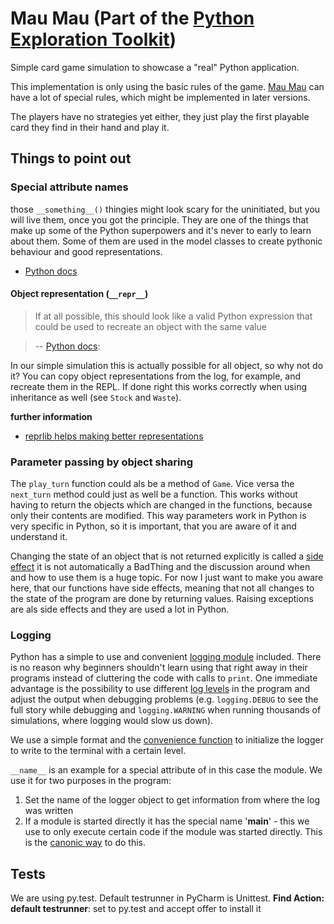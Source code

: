 # Mau Mau (Part of the [Python Exploration Toolkit](https://github.com/obestwalter/pet))

Simple card game simulation to showcase a "real" Python application.

This implementation is only using the basic rules of the game. [Mau Mau](https://goo.gl/r7D63W) can have a lot of special rules, which might be implemented in later versions.

The players have no strategies yet either, they just play the first playable card they find in their hand and play it.

## Things to point out

### Special attribute names

those `__something__()` thingies might look scary for the uninitiated, but you will live them, once you got the principle. They are one of the things that make up some of the Python superpowers and it's never to early to learn about them. Some of them are used in the model classes to create pythonic behaviour and good representations.

* [Python docs](https://docs.python.org/3/reference/datamodel.html?highlight=__repr__#special-method-names)

#### Object representation (`__repr__`)

> If at all possible, this should look like a valid Python expression that could be used to recreate an object with the same value

> -- [Python docs](https://docs.python.org/3/reference/datamodel.html?highlight=__repr__#object.__repr__): 

In our simple simulation this is actually possible for all object, so why not do it? You can copy object representations from the log, for example, and recreate them in the REPL. If done right this works correctly when using inheritance as well (see `Stock` and `Waste`).

**further information**

* [reprlib helps making better representations](https://docs.python.org/3.5/library/reprlib.html)

### Parameter passing by object sharing

The `play_turn` function could als be a method of `Game`. Vice versa the `next_turn` method could just as well be a function. This works without having to return the objects which are changed in the functions, because only their contents are modified. This way parameters work in Python is very specific in Python, so it is important, that you are aware of it and understand it. 

Changing the state of an object that is not returned explicitly is called a [side effect](https://goo.gl/3n4nXW) it is not automatically a BadThing and the discussion around when and how to use them is a huge topic. For now I just want to make you aware here, that our functions have side effects, meaning that not all changes to the state of the program are done by returning values. Raising exceptions are als side effects and they are used a lot in Python.

### Logging

Python has a simple to use and convenient [logging module](https://docs.python.org/3.5/library/logging.html) included. There is no reason why beginners shouldn't learn using that right away in their programs instead of cluttering the code with calls to `print`. One immediate advantage is the possibility to use different [log levels](https://docs.python.org/3.5/library/logging.html) in the program and adjust the output when debugging problems (e.g. `logging.DEBUG` to see the full story while debugging and `logging.WARNING` when running thousands of simulations, where logging would slow us down).

We use a simple format and the [convenience function](https://docs.python.org/3.5/library/logging.html#logging.basicConfig) to initialize the logger to write to the terminal with a certain level.

`__name__` is an example for a special attribute of in this case the module. We use it for two purposes in the program:

1. Set the name of the logger object to get information from where the log was written
1. If a module is started directly it has the special name '__main__' - this we use to only execute certain code if the module was started directly. This is the [canonic way](https://docs.python.org/3/library/__main__.html) to do this. 

## Tests

We are using py.test. Default testrunner in PyCharm is Unittest. **Find Action: default testrunner**: set to py.test and accept offer to install it

